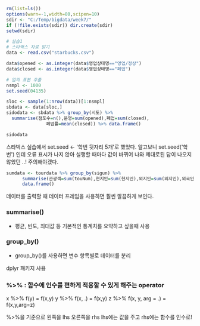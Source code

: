 ```R
rm(list=ls())
options(warn=-1,width=80,scipen=10) 
sdir <- "C:/Temp/bigdata/week7/"
if (!file.exists(sdir)) dir.create(sdir)
setwd(sdir)

# 실습1
# 스타벅스 자료 읽기
data <- read.csv("starbucks.csv")

data$opened <- as.integer(data$영업상태명=="영업/정상")
data$closed <- as.integer(data$영업상태명=="폐업")

# 임의 표본 추출
nsmpl <- 1000
set.seed(04135)

sloc <- sample(1:nrow(data))[1:nsmpl]
sbdata <- data[sloc,]
sidodata <- sbdata %>% group_by(시도) %>%
  summarise(점포수=n(),운영=sum(opened),폐업=sum(closed),
               폐업률=mean(closed)) %>% data.frame()

sidodata
```
스타벅스 실습에서 set.seed <- '학번 뒷자리 5개'로 했었다. 
알고보니 set.seed('학번') 인데 오류 표시가 나지 않아 
실행할 때마다 값이 바뀌어 나와 제대로된 답이 나오지 않았던 ..! 주의해야겠다.

```R
sumdata <- tourdata %>% group_by(sigun) %>%
      summarise(관광객=sum(touNum),현지인=sum(현지인),외지인=sum(외지인),외국인=sum(외국인)) %>%
      data.frame()
```
데이터를 출력할 때 데이터 프레임을 사용하면 훨씬 깔끔하게 보인다. 

### summarise()
- 평균, 빈도, 최대값 등 기본적인 통계치를 요약하고 싶을때 사용 

### group_by()
- group_by()를 사용하면 변수 항목별로 데이터를 분리

dplyr 패키지 사용

### %>% : 함수에 인수를 편하게 적용할 수 있게 해주는 operator
x %>% f(y) = f(x,y)
y %>% f(x, .) = f(x,y)
z %>% f(x, y, arg = .) = f(x,y,arg=z)

%>%을 기준으로 왼쪽을 lhs 오른쪽을 rhs
lhs에는 값을 주고 rhs에는 함수를 인수로!

